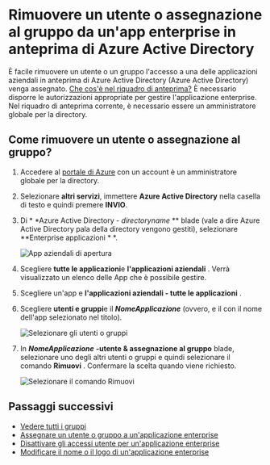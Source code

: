 <properties
    pageTitle="Rimuovere l'assegnazione di un utente o gruppo da un'app di enterprise in anteprima di Azure Active Directory | Microsoft Azure"
    description="Come rimuovere l'assegnazione di accesso di un utente o gruppo da un'applicazione enterprise di Azure Active Directory"
    services="active-directory"
    documentationCenter=""
    authors="curtand"
    manager="femila"
    editor=""/>

<tags
    ms.service="active-directory"
    ms.workload="identity"
    ms.tgt_pltfrm="na"
    ms.devlang="na"
    ms.topic="article"
    ms.date="09/30/2016"
    ms.author="curtand"/>


# <a name="remove-a-user-or-group-assignment-from-an-enterprise-app-in-azure-active-directory-preview"></a>Rimuovere un utente o assegnazione al gruppo da un'app enterprise in anteprima di Azure Active Directory

È facile rimuovere un utente o un gruppo l'accesso a una delle applicazioni aziendali in anteprima di Azure Active Directory (Azure Active Directory) venga assegnato. [Che cos'è nel riquadro di anteprima?](active-directory-preview-explainer.md) È necessario disporre le autorizzazioni appropriate per gestire l'applicazione enterprise. Nel riquadro di anteprima corrente, è necessario essere un amministratore globale per la directory.

## <a name="how-do-i-remove-a-user-or-group-assignment"></a>Come rimuovere un utente o assegnazione al gruppo?

1. Accedere al [portale di Azure](https://portal.azure.com) con un account è un amministratore globale per la directory.

2. Selezionare **altri servizi**, immettere **Azure Active Directory** nella casella di testo e quindi premere **INVIO**.

3. Di * *Azure Active Directory - *directoryname* ** blade (vale a dire Azure Active Directory pala della directory vengono gestiti), selezionare **Enterprise applicazioni * *.

    ![App aziendali di apertura](./media/active-directory-coreapps-remove-assignment-user-azure-portal/open-enterprise-apps.png)

4. Scegliere **tutte le applicazioni**e **l'applicazioni aziendali** . Verrà visualizzato un elenco delle App che è possibile gestire.

5. Scegliere un'app e **l'applicazioni aziendali - tutte le applicazioni** .

6. Scegliere **utenti e gruppi**e il ***NomeApplicazione*** (ovvero, e il con il nome dell'app selezionato nel titolo).

    ![Selezionare gli utenti o gruppi](./media/active-directory-coreapps-remove-assignment-user-azure-portal/remove-app-users.png)

7. In ***NomeApplicazione*** **-utente & assegnazione al gruppo** blade, selezionare uno degli altri utenti o gruppi e quindi selezionare il comando **Rimuovi** . Confermare la scelta quando viene richiesto.

    ![Selezionare il comando Rimuovi](./media/active-directory-coreapps-remove-assignment-user-azure-portal/remove-users.png)

## <a name="next-steps"></a>Passaggi successivi

- [Vedere tutti i gruppi](active-directory-groups-view-azure-portal.md)
- [Assegnare un utente o gruppo a un'applicazione enterprise](active-directory-coreapps-assign-user-azure-portal.md)
- [Disattivare gli accessi utente per un'applicazione enterprise](active-directory-coreapps-disable-app-azure-portal.md)
- [Modificare il nome o il logo di un'applicazione enterprise](active-directory-coreapps-change-app-logo-user-azure-portal.md)
